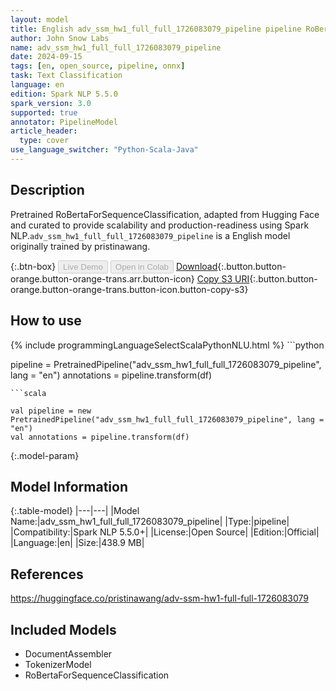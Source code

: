 ```yaml
---
layout: model
title: English adv_ssm_hw1_full_full_1726083079_pipeline pipeline RoBertaForSequenceClassification from pristinawang
author: John Snow Labs
name: adv_ssm_hw1_full_full_1726083079_pipeline
date: 2024-09-15
tags: [en, open_source, pipeline, onnx]
task: Text Classification
language: en
edition: Spark NLP 5.5.0
spark_version: 3.0
supported: true
annotator: PipelineModel
article_header:
  type: cover
use_language_switcher: "Python-Scala-Java"
---
```


## Description

Pretrained RoBertaForSequenceClassification, adapted from Hugging Face and curated to provide scalability and production-readiness using Spark NLP.`adv_ssm_hw1_full_full_1726083079_pipeline` is a English model originally trained by pristinawang.

{:.btn-box}
<button class="button button-orange" disabled>Live Demo</button>
<button class="button button-orange" disabled>Open in Colab</button>
[Download](https://s3.amazonaws.com/auxdata.johnsnowlabs.com/public/models/adv_ssm_hw1_full_full_1726083079_pipeline_en_5.5.0_3.0_1726439464639.zip){:.button.button-orange.button-orange-trans.arr.button-icon}
[Copy S3 URI](s3://auxdata.johnsnowlabs.com/public/models/adv_ssm_hw1_full_full_1726083079_pipeline_en_5.5.0_3.0_1726439464639.zip){:.button.button-orange.button-orange-trans.button-icon.button-copy-s3}

## How to use



<div class="tabs-box" markdown="1">
{% include programmingLanguageSelectScalaPythonNLU.html %}
```python

pipeline = PretrainedPipeline("adv_ssm_hw1_full_full_1726083079_pipeline", lang = "en")
annotations =  pipeline.transform(df)   

```
```scala

val pipeline = new PretrainedPipeline("adv_ssm_hw1_full_full_1726083079_pipeline", lang = "en")
val annotations = pipeline.transform(df)

```
</div>

{:.model-param}
## Model Information

{:.table-model}
|---|---|
|Model Name:|adv_ssm_hw1_full_full_1726083079_pipeline|
|Type:|pipeline|
|Compatibility:|Spark NLP 5.5.0+|
|License:|Open Source|
|Edition:|Official|
|Language:|en|
|Size:|438.9 MB|

## References

https://huggingface.co/pristinawang/adv-ssm-hw1-full-full-1726083079

## Included Models

- DocumentAssembler
- TokenizerModel
- RoBertaForSequenceClassification